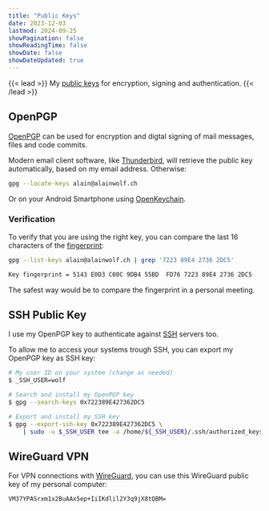```yaml
---
title: "Public Keys"
date: 2023-12-03
lastmod: 2024-09-25
showPagination: false
showReadingTime: false
showDate: false
showDateUpdated: true
---
```


{{< lead >}}
My [public keys](https://en.wikipedia.org/wiki/Public-key_cryptography) for
encryption, signing and authentication.
{{< /lead >}}

## OpenPGP

[OpenPGP](https://en.wikipedia.org/wiki/Pretty_Good_Privacy) can be used for
encryption and digtal signing of mail messages, files and code commits.

Modern email client software, like
[Thunderbird](https://www.thunderbird.net/en-US/), will retrieve the public key
automatically, based on my email address. Otherwise:

```bash
gpg --locate-keys alain@alainwolf.ch
```

Or on your Android Smartphone using [OpenKeychain](openkeychain).

### Verification

To verify that you are using the right key, you can compare the last 16
characters of the [fingerprint](https://en.wikipedia.org/wiki/Public_key_fingerprint):

```bash
gpg --list-keys alain@alainwolf.ch | grep '7223 89E4 2736 2DC5'
```

```txt
Key fingerprint = 5143 E0D3 C00C 9DB4 55BD  FD76 7223 89E4 2736 2DC5
```

The safest way would be to compare the fingerprint in a personal meeting.

## SSH Public Key

I use my OpenPGP key to authenticate against
[SSH](https://en.wikipedia.org/wiki/Secure_Shell) servers too.

To allow me to access your systems trough SSH, you can export my OpenPGP key as
SSH key:

```bash
# My user ID on your system (change as needed)
$ _SSH_USER=wolf

# Search and install my OpenPGP key
$ gpg --search-keys 0x722389E427362DC5

# Export and install my SSH key
$ gpg --export-ssh-key 0x722389E427362DC5 \
    | sudo -u $_SSH_USER tee -a /home/${_SSH_USER}/.ssh/authorized_keys
```

## WireGuard VPN

For VPN connections with [WireGuard](https://www.wireguard.com/), you can use
this WireGuard public key of my personal computer:

```text
VM37YPASrxm1x2BuAAx5ep+IiIKdlil2Y3q9jX8tQBM=
```
